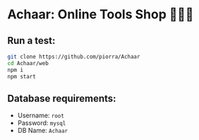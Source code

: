 # Achaar: Online Tools Shop 💫🔧🛒
## Run a test:
```bash
git clone https://github.com/piorra/Achaar
cd Achaar/web
npm i
npm start
```
## Database requirements:
- Username: `root`
- Password: `mysql`
- DB Name: `Achaar`
